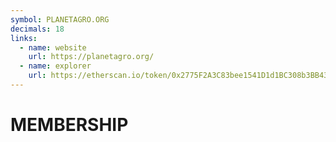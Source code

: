 ```yaml
---
symbol: PLANETAGRO.ORG
decimals: 18
links:
  - name: website
    url: https://planetagro.org/
  - name: explorer
    url: https://etherscan.io/token/0x2775F2A3C83bee1541D1d1BC308b3BB432B45151
---
```


# MEMBERSHIP
